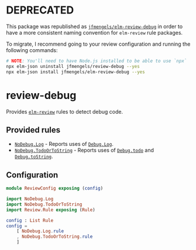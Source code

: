 # DEPRECATED

This package was republished as [`jfmengels/elm-review-debug`](https://package.elm-lang.org/packages/jfmengels/elm-review-debug/latest/) in order to have a more consistent naming convention for `elm-review` rule packages.

To migrate, I recommend going to your review configuration and running the following commands:

```bash
# NOTE: You'll need to have Node.js installed to be able to use `npx`
npx elm-json uninstall jfmengels/review-debug --yes
npx elm-json install jfmengels/elm-review-debug --yes
```

# review-debug

Provides [`elm-review`](https://package.elm-lang.org/packages/jfmengels/elm-review/latest/) rules to detect debug code.


## Provided rules

- [`NoDebug.Log`](https://package.elm-lang.org/packages/jfmengels/review-debug/2.0.1/NoDebug-Log) - Reports uses of [`Debug.Log`](https://package.elm-lang.org/packages/elm/core/latest/Debug#log).
- [`NoDebug.TodoOrToString`](https://package.elm-lang.org/packages/jfmengels/review-debug/2.0.1/NoDebug-TodoOrToString) - Reports uses of [`Debug.todo`](https://package.elm-lang.org/packages/elm/core/latest/Debug#todo) and [`Debug.toString`](https://package.elm-lang.org/packages/elm/core/latest/Debug#toString).


## Configuration

```elm
module ReviewConfig exposing (config)

import NoDebug.Log
import NoDebug.TodoOrToString
import Review.Rule exposing (Rule)

config : List Rule
config =
    [ NoDebug.Log.rule
    , NoDebug.TodoOrToString.rule
    ]
```

